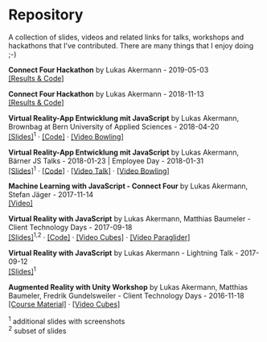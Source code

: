 # Repository

A collection of slides, videos and related links for talks, workshops and hackathons that I've contributed. There are many things that I enjoy doing ;-)

**Connect Four Hackathon** by Lukas Akermann - 2019-05-03\
[[Results & Code]](https://github.com/lakermann/connect-four-challenge)

**Connect Four Hackathon** by Lukas Akermann - 2018-11-13\
[[Results & Code]](https://github.com/lakermann/connect-four-challenge)

**Virtual Reality-App Entwicklung mit JavaScript** by Lukas Akermann, Brownbag at Bern University of Applied Sciences - 2018-04-20\
[[Slides]](slides/2018-04-20_Virtual_Reality-App_Entwicklung_mit_JavaScript.pdf)<sup>1</sup> · [[Code]](https://github.com/lakermann/vr-with-javascript) · [[Video Bowling]](https://youtu.be/LJ9yajf34Vs)

**Virtual Reality-App Entwicklung mit JavaScript** by Lukas Akermann, Bärner JS Talks - 2018-01-23 | Employee Day - 2018-01-31\
[[Slides]](slides/2018-01-23_Virtual_Reality-App_Entwicklung_mit_JavaScript.pdf)<sup>1</sup> · [[Code]](https://github.com/lakermann/vr-with-javascript) · [[Video Talk]](https://youtu.be/Itsy_2e15UE) · [[Video Bowling]](https://youtu.be/LJ9yajf34Vs)

**Machine Learning with JavaScript - Connect Four** by Lukas Akermann, Stefan Jäger - 2017-11-14\
[[Video]](https://youtu.be/48ByUXGpKj0)

**Virtual Reality with JavaScript** by Lukas Akermann, Matthias Baumeler - Client Technology Days - 2017-09-18\
[[Slides]](slides/2017-18-09_Virtual_Reality_with_JavaScript.pdf)<sup>1,2</sup> · [[Code]](https://github.com/lakermann/vr-with-javascript) · [[Video Cubes]](https://youtu.be/4YESNrei7Q0) · [[Video Paraglider]](https://youtu.be/H3w2yMeqeMI)

**Virtual Reality with JavaScript** by Lukas Akermann - Lightning Talk - 2017-09-12\
[[Slides]](slides/2017-09-12_Virtual_Reality_with_JavaScript.pdf)<sup>1</sup>

**Augmented Reality with Unity Workshop** by Lukas Akermann, Matthias Baumeler, Fredrik Gundelsweiler - Client Technology Days - 2016-11-18\
[[Course Material]](https://github.com/lakermann/ar-with-unity-workshop) · [[Video Cubes]](https://youtu.be/3RIOEBiPE-k)

<sup>1</sup> additional slides with screenshots\
<sup>2</sup> subset of slides
